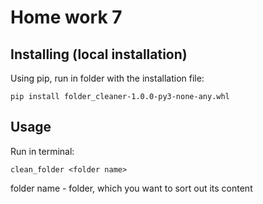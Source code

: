 # Home work 7

## Installing (local installation)

Using pip, run in folder with the installation file:

```
pip install folder_cleaner-1.0.0-py3-none-any.whl
```

## Usage

Run in terminal:

```
clean_folder <folder name>
```

folder name - folder, which you want to sort out its content
